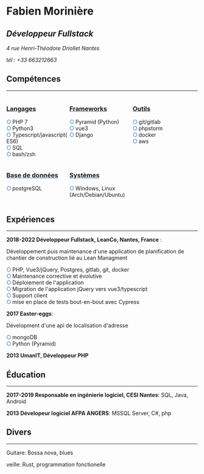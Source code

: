 <style>
.section{
    width:33%;
}
.section h3{
    text-decoration:underline #3873B3;
}
ul {
  list-style: none;
   padding: 0;
}
ul li {
    margin:none;
    padding: 0;
}
ul li::before{
    content:"\25CB";
    color:#3873B3;
    margin-right:3px;
}
.competences{
    display:flex;
    flex-wrap:wrap;
}
</style>

# Fabien Morinière
## _Développeur Fullstack_
_4 rue Henri-Théodore Driollet Nantes_

*tél : +33 663212663*

## Compétences
---
<div class="competences">

<div class="section">

### Langages
- PHP 7
- Python3
- Typescript/javascript(ES6)
- SQL
- bash/zsh
</div>
<div class="section">

### Frameworks
- Pyramid (Python)
- vue3
- Django
</div>
<div class="section">

### Outils 
- git/gitlab
- phpstorm
- docker
- aws
</div>
<div class="section">

### Base de données
- postgreSQL
</div>
<div class="section">

### Systèmes
- Windows, Linux (Arch/Debian/Ubuntu)

</div>

</div>

## Expériences
---
**2018-2022 Développeur Fullstack, LeanCo, Nantes, France** : 

Développement puis maintenance d'une application de planification de chantier de construction lié au Lean Managment

- PHP, Vue3/jQuery, Postgres, gitlab, git, docker
- Maintenance corrective et évolutive
- Déploiement de l'application
- Migration de l'application jQuery vers vue3/typescript
- Support client
- mise en place de tests bout-en-bout avec Cypress


**2017 Easter-eggs**:  

Dévelopment d'une api de localisation d'adresse
- mongoDB
- Python (Pyramid)

**2013 UmanIT, Développeur PHP**


## Éducation
---
**2017-2019  Responsable en ingénierie logiciel, CESI Nantes**: SQL, Java, Android

**2013 Dévelopeur logiciel AFPA ANGERS**: MSSQL Server, C#, php

## Divers
--- 
Guitare: Bossa nova, blues

veille: Rust, programmation fonctionelle